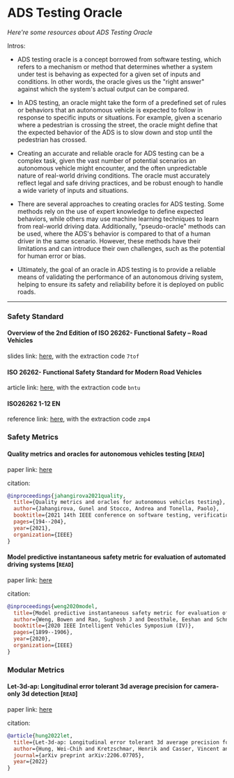 # ADS Testing Oracle
*Here're some resources about ADS Testing Oracle*


Intros:
* ADS testing oracle is a concept borrowed from software testing, which refers to a mechanism or method that determines whether a system under test is behaving as expected for a given set of inputs and conditions. In other words, the oracle gives us the "right answer" against which the system's actual output can be compared.

* In ADS testing, an oracle might take the form of a predefined set of rules or behaviors that an autonomous vehicle is expected to follow in response to specific inputs or situations. For example, given a scenario where a pedestrian is crossing the street, the oracle might define that the expected behavior of the ADS is to slow down and stop until the pedestrian has crossed.

* Creating an accurate and reliable oracle for ADS testing can be a complex task, given the vast number of potential scenarios an autonomous vehicle might encounter, and the often unpredictable nature of real-world driving conditions. The oracle must accurately reflect legal and safe driving practices, and be robust enough to handle a wide variety of inputs and situations.

* There are several approaches to creating oracles for ADS testing. Some methods rely on the use of expert knowledge to define expected behaviors, while others may use machine learning techniques to learn from real-world driving data. Additionally, "pseudo-oracle" methods can be used, where the ADS's behavior is compared to that of a human driver in the same scenario. However, these methods have their limitations and can introduce their own challenges, such as the potential for human error or bias.

* Ultimately, the goal of an oracle in ADS testing is to provide a reliable means of validating the performance of an autonomous driving system, helping to ensure its safety and reliability before it is deployed on public roads.

---

### Safety Standard

#### Overview of the 2nd Edition of ISO 26262- Functional Safety – Road Vehicles
slides link: [here](https://pan.baidu.com/s/1Bts8V2xlcCg_CKHkf-KQow), with the extraction code `7tof`

#### ISO 26262- Functional Safety Standard for Modern Road Vehicles
article link: [here](https://pan.baidu.com/s/1OJ6N82aWSiaLWonxVozvDw), with the extraction code `bntu`

#### ISO26262 1-12 EN
reference link: [here](https://pan.baidu.com/s/1IFR_SuBgH83f-9N37d-UoA), with the extraction code `zmp4`


### Safety Metrics

#### Quality metrics and oracles for autonomous vehicles testing [`READ`]

paper link: [here](https://tsigalko18.github.io/assets/pdf/2021-Jahangirova-ICST.pdf)

citation: 
```bibtex
@inproceedings{jahangirova2021quality,
  title={Quality metrics and oracles for autonomous vehicles testing},
  author={Jahangirova, Gunel and Stocco, Andrea and Tonella, Paolo},
  booktitle={2021 14th IEEE conference on software testing, verification and validation (ICST)},
  pages={194--204},
  year={2021},
  organization={IEEE}
}
```

#### Model predictive instantaneous safety metric for evaluation of automated driving systems [`READ`]

paper link: [here](https://arxiv.org/pdf/2005.09999)

citation: 
```bibtex
@inproceedings{weng2020model,
  title={Model predictive instantaneous safety metric for evaluation of automated driving systems},
  author={Weng, Bowen and Rao, Sughosh J and Deosthale, Eeshan and Schnelle, Scott and Barickman, Frank},
  booktitle={2020 IEEE Intelligent Vehicles Symposium (IV)},
  pages={1899--1906},
  year={2020},
  organization={IEEE}
}
```

### Modular Metrics

#### Let-3d-ap: Longitudinal error tolerant 3d average precision for camera-only 3d detection [`READ`]

paper link: [here](https://arxiv.org/pdf/2206.07705)

citation: 
```bibtex
@article{hung2022let,
  title={Let-3d-ap: Longitudinal error tolerant 3d average precision for camera-only 3d detection},
  author={Hung, Wei-Chih and Kretzschmar, Henrik and Casser, Vincent and Hwang, Jyh-Jing and Anguelov, Dragomir},
  journal={arXiv preprint arXiv:2206.07705},
  year={2022}
}
```
    